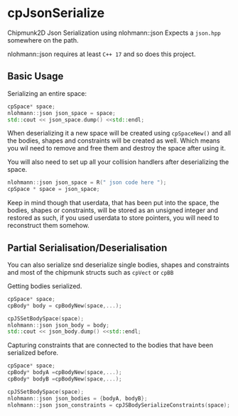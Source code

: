 # cpJsonSerialize
Chipmunk2D Json Serialization using nlohmann::json
Expects a `json.hpp` somewhere on the path.

nlohmann::json requires at least `C++ 17` and so does this project.

## Basic Usage
Serializing an entire space:

```cpp
cpSpace* space;
nlohmann::json json_space = space;
std::cout << json_space.dump() <<std::endl;
```

When deserializing it a new space will be created using `cpSpaceNew()` and all the bodies, shapes and constraints will be created as well. Which means you wil need to remove and free them and destroy the space after using it.

You will also need to set up all your collision handlers after deserializing the space.


```cpp
nlohmann::json json_space = R(" json code here ");
cpSpace * space = json_space;
```

Keep in mind though that userdata, that has been put into the space, the bodies, shapes or constraints, will be stored as an unsigned integer and restored as such, if you used userdata to store pointers, you will need to reconstruct them somehow.


## Partial Serialisation/Deserialisation

You can also serialize snd deserialize single bodies, shapes and constraints and most of the chipmunk structs such as `cpVect` or `cpBB`

Getting bodies serialized.

```cpp
cpSpace* space;
cpBody* body = cpBodyNew(space,...);

cpJSSetBodySpace(space);
nlohmann::json json_body = body;
std::cout << json_body.dump() <<std::endl;
```

Capturing constraints that are connected to the bodies that have been serialized before.

```cpp
cpSpace* space;
cpBody* bodyA =cpBodyNew(space,...);
cpBody* bodyB =cpBodyNew(space,...);

cpJSSetBodySpace(space);
nlohmann::json json_bodies = {bodyA, bodyB};
nlohmann::json json_constraints = cpJSBodySerializeConstraints(space);
```